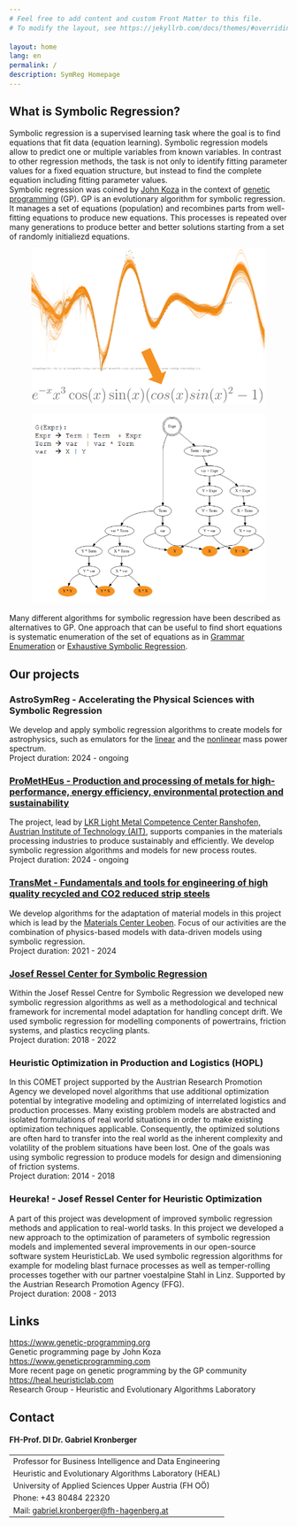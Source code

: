 ```yaml
---
# Feel free to add content and custom Front Matter to this file.
# To modify the layout, see https://jekyllrb.com/docs/themes/#overriding-theme-defaults

layout: home
lang: en
permalink: /
description: SymReg Homepage
---
```


<section id="info">
    <div class="container">
        <h2 class="section-header">What is Symbolic Regression?</h2>
        <div class=row>
            <div class="col-lg-5 col-md-12">
                <p class="text-justify">
                    Symbolic regression is a supervised learning task where the goal is to find equations that fit data (equation learning). Symbolic regression models allow to predict one or multiple variables from known variables. In contrast to other regression methods, the task is not only to identify fitting parameter values for a fixed equation structure, but instead to find the complete equation including fitting parameter values.
                    <br/>
                    Symbolic regression was coined by <a href="https://genetic-programming.org/">John Koza</a> in the context of <a href="https://geneticprogramming.com/">genetic programming</a> (GP). GP is an evolutionary algorithm for symbolic regression. It manages a set of equations (population) and recombines parts from well-fitting equations to produce new equations. This processes is repeated over many generations to produce better and better solutions starting from a set of randomly initialiezd equations.
                </p>
            </div>
            <div class="col-lg-7 col-md-12 text-center">
                <figure class="image-box">
                    <img src="/assets/img/symreg-explanation.png" id="symreg-explanation">
                </figure>
            </div>
        </div>
        <div class="row">
            <div class="col-lg-7 col-md-12 text-center">
                <figure class="image-box">
                    <img src="/assets/img/symreg-grammar.png" id="symreg-explanation">
                </figure>
            </div>
            <div class="col-lg-5 col-md-12">
                <p class="text-justify">
                    Many different algorithms for symbolic regression have been described as alternatives to GP. One approach that can be useful to find short equations is systematic enumeration of the set of equations as in <a href="https://arxiv.org/abs/2109.13895">Grammar Enumeration</a> or <a href="https://arxiv.org/abs/2211.11461">Exhaustive Symbolic Regression</a>.
                </p>
            </div>
        </div>
    </div>
</section>

<section id="projects" class="bg-light-grey">
    <div class="container">
        <h2 class="section-header">Our projects</h2>
        <div class="row">
            <div class="col-md-12">
                <h3 class="section-subheading">AstroSymReg - Accelerating the Physical Sciences with Symbolic Regression</h3>
                <p class="text-justify">
                We develop and apply symbolic regression algorithms to create models for astrophysics, such as emulators for the <a href="https://arxiv.org/abs/2311.15865">linear</a> and the <a href="https://arxiv.org/abs/2402.17492">nonlinear</a> mass power spectrum.<br />
                Project duration: 2024 - ongoing<br />
                </p>
            </div>
        </div>
        <div class="row">
            <div class="col-md-12">
                <h3 class="section-subheading"><a href="https://www.ait.ac.at/en/research-topics/forming-technologies/projects/prometheus">ProMetHEus - Production and processing of metals for high-performance, energy efficiency, environmental protection and sustainability</a></h3>
                <p class="text-justify">
                The project, lead by <a href="https://www.ait.ac.at/en/about-the-ait/center/center-for-transport-technologies/lkr-leichtmetallkompetenzzentrum-ranshofen">LKR Light Metal Competence Center Ranshofen, Austrian Institute of Technology (AIT)</a>, supports companies in the materials processing industries to produce sustainably and efficiently. We develop symbolic regression algorithms and models for new process routes.<br />
                Project duration: 2024 - ongoing<br />
                </p>
            </div>
        </div>
        <div class="row">
            <div class="col-md-12">
                <h3 class="section-subheading"><a href="https://www.mcl.at/en/funding-programs/comet/areas/#c1467">TransMet - Fundamentals and tools for engineering of high quality recycled and CO2 reduced strip steels</a></h3>
                <p class="text-justify">
                We develop algorithms for the adaptation of material models in this project which is lead by the <a href="https://mcl.at">Materials Center Leoben</a>. Focus of our activities are the combination of physics-based models with data-driven models using symbolic regression.<br />
                Project duration: 2021 - 2024<br />
                </p>
            </div>
        </div>
        <div class="row">
            <div class="col-md-12">
                <h3 class="section-subheading"><a href="https://www.cdg.ac.at/en/research-units/labor/symbolic-regression">Josef Ressel Center for Symbolic Regression</a></h3>
                <p class="text-justify">
                Within the Josef Ressel Centre for Symbolic Regression we developed new symbolic regression algorithms as well as a methodological and technical framework for incremental model adaptation for handling concept drift. We used symbolic regression for modelling components of powertrains, friction systems, and plastics recycling plants. <br />
                Project duration: 2018 - 2022<br/>
                </p>
            </div>
        </div>
	        <div class="row">
            <div class="col-md-12">
                <h3 class="section-subheading"><a href="https://heal.heuristiclab.com/projects/hopl"></a>Heuristic Optimization in Production and Logistics (HOPL)</h3>
                <p class="text-justify">In this COMET project supported by the Austrian Research Promotion Agency we developed novel algorithms that use additional optimization potential by integrative modeling and optimizing of interrelated logistics and production processes. Many existing problem models are abstracted and isolated formulations of real world situations in order to make existing optimization techniques applicable. Consequently, the optimized solutions are often hard to transfer into the real world as the inherent complexity and volatility of the problem situations have been lost.
One of the goals was using symbolic regression to produce models for design and dimensioning of friction systems.
		  <br />
                Project duration: 2014 - 2018<br />
                </p>
            </div>
        </div>
        <div class="row">
            <div class="col-md-12">
                <h3 class="section-subheading">Heureka! - Josef Ressel Center for Heuristic Optimization</h3>
                <p class="text-justify">
		  A part of this project was development of improved symbolic regression methods and application to real-world tasks.
		  In this project we developed a new approach to the optimization of parameters of symbolic regression models and implemented
		  several improvements in our open-source software system HeuristicLab.
		  We used symbolic regression algorithms for example for modeling blast furnace processes as well as temper-rolling processes together with our partner voestalpine Stahl in Linz.
		  Supported by the Austrian Research Promotion Agency (FFG).<br />
                Project duration: 2008 - 2013<br />
                </p>
            </div>
        </div>
	<!-- template:
        <div class="row">
            <div class="col-md-12">
                <h3 class="section-subheading"><a href="XXX"></a>XXX</h3>
                <p class="text-justify">
		  XXX<br />
                Project duration: XXXX - XXXX<br />
                </p>
            </div>
        </div>
-->
    </div>
</section>
<section id="links">
    <div class="container">
        <h2 class="section-header">Links</h2>
        <div class="row">
            <div class="col-md-4">
                <a href="https://www.genetic-programming.org" target="_blank">https://www.genetic-programming.org</a>
            </div>
            <div class="col-md-8">Genetic programming page by John Koza</div>
        </div>
        <div class="row">
            <div class="col-md-4">
                <a href="https://www.geneticprogramming.com" target="_blank">https://www.geneticprogramming.com</a>
            </div>
            <div class="col-md-8">More recent page on genetic programming by the GP community</div>
        </div>
        <div class="row">
            <div class="col-md-4">
                <a href="https://heal.heuristiclab.com" target="_blank">https://heal.heuristiclab.com</a>
            </div>
            <div class="col-md-8">Research Group - Heuristic and Evolutionary Algorithms Laboratory</div>
        </div>
    </div>
</section>
<section id="contact" class="bg-brand-secondary">
    <div class="container">
        <h2 class="section-header">Contact</h2>
        <div class="row d-flex">
            <div class="col-lg-6">
                <div class="contact-container">
                    <h4>FH-Prof. DI Dr. Gabriel Kronberger</h4>
                    <table class="contact-table">
                        <tbody>
                            <tr>
                                <td>Professor for Business Intelligence and Data Engineering</td>
                            </tr>
                            <tr>
                                <td>Heuristic and Evolutionary Algorithms Laboratory (HEAL)</td>
                            </tr>
                            <tr>
                                <td>University of Applied Sciences Upper Austria (FH OÖ)</td>
                            </tr>
                            <tr>
                                <td>Phone: +43 80484 22320</td>
                            </tr>
                            <tr>
                                <td>Mail: <a href="mailto:gabriel.kronberger@fh-hagenberg.at">gabriel.kronberger@fh-hagenberg.at</a></td>
                            </tr>
                        </tbody>
                    </table>
                </div>
            </div>
            <div class="col-lg-6 d-none d-md-block">
                <div id="map-container">
                    <div id="map"></div>
                </div>
            </div>
        </div>
    </div>
</section>
